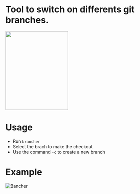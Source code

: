 # Tool to switch on differents git branches.
   <img src="https://i.imgur.com/vYqF0sz.png" data-canonical-src="https://i.imgur.com/vYqF0sz.png" width="200" height="250" />

# Usage
* Run `brancher`
* Select the brach to make the checkout
* Use the command `-c` to create a new branch

# Example
![Bancher](https://media.giphy.com/media/Fc91P7kW8azhxREs7A/giphy.gif)
